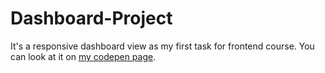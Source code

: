 # Dashboard-Project

It's a responsive dashboard view as my first task for frontend course.
You can look at it on [my codepen page](https://codepen.io/ShoshaTheTarnegolet/pen/ZEyXWVR).
